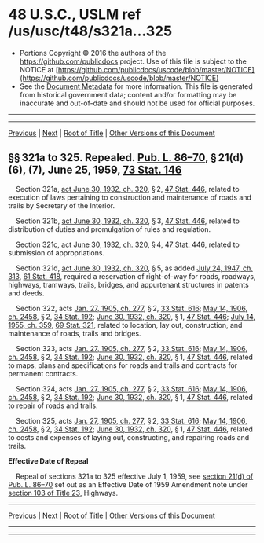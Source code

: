 ---
---

# 48 U.S.C., USLM ref /us/usc/t48/s321a...325

* Portions Copyright © 2016 the authors of the https://github.com/publicdocs project.
  Use of this file is subject to the NOTICE at [https://github.com/publicdocs/uscode/blob/master/NOTICE](https://github.com/publicdocs/uscode/blob/master/NOTICE)
* See the [Document Metadata](././../../../..//README.md) for more information.
  This file is generated from historical government data; content and/or formatting may be inaccurate and out-of-date and should not be used for official purposes.

----------
----------

[Previous](./../../../..//us/usc/t48/ch2/m__us_usc_t48_s321.md) | [Next](./../../../..//us/usc/t48/ch2/m__us_usc_t48_s326...330.md) | [Root of Title](./../../../../) | [Other Versions of this Document](https://publicdocs.github.io/go/links?ns=uslm&ref=%2Fus%2Fusc%2Ft48%2Fs321a...325)

## §§ 321a to 325. Repealed. [Pub. L. 86–70][/us/pl/86/70], § 21(d)(6), (7), June 25, 1959, [73 Stat. 146][/us/stat/73/146]

    Section 321a, [act June 30, 1932, ch. 320][/us/act/1932-06-30/ch320], § 2, [47 Stat. 446][/us/stat/47/446], related to execution of laws pertaining to construction and maintenance of roads and trails by Secretary of the Interior.

    Section 321b, [act June 30, 1932, ch. 320][/us/act/1932-06-30/ch320], § 3, [47 Stat. 446][/us/stat/47/446], related to distribution of duties and promulgation of rules and regulation.

    Section 321c, [act June 30, 1932, ch. 320][/us/act/1932-06-30/ch320], § 4, [47 Stat. 446][/us/stat/47/446], related to submission of appropriations.

    Section 321d, [act June 30, 1932, ch. 320][/us/act/1932-06-30/ch320], § 5, as added [July 24, 1947, ch. 313][/us/act/1947-07-24/ch313], [61 Stat. 418][/us/stat/61/418], required a reservation of right-of-way for roads, roadways, highways, tramways, trails, bridges, and appurtenant structures in patents and deeds.

    Section 322, acts [Jan. 27, 1905, ch. 277][/us/act/1905-01-27/ch277], § 2, [33 Stat. 616][/us/stat/33/616]; [May 14, 1906, ch. 2458][/us/act/1906-05-14/ch2458], § 2, [34 Stat. 192][/us/stat/34/192]; [June 30, 1932, ch. 320][/us/act/1932-06-30/ch320], § 1, [47 Stat. 446][/us/stat/47/446]; [July 14, 1955, ch. 359][/us/act/1955-07-14/ch359], [69 Stat. 321][/us/stat/69/321], related to location, lay out, construction, and maintenance of roads, trails and bridges.

    Section 323, acts [Jan. 27, 1905, ch. 277][/us/act/1905-01-27/ch277], § 2, [33 Stat. 616][/us/stat/33/616]; [May 14, 1906, ch. 2458][/us/act/1906-05-14/ch2458], § 2, [34 Stat. 192][/us/stat/34/192]; [June 30, 1932, ch. 320][/us/act/1932-06-30/ch320], § 1, [47 Stat. 446][/us/stat/47/446], related to maps, plans and specifications for roads and trails and contracts for permanent contracts.

    Section 324, acts [Jan. 27, 1905, ch. 277][/us/act/1905-01-27/ch277], § 2, [33 Stat. 616][/us/stat/33/616]; [May 14, 1906, ch. 2458][/us/act/1906-05-14/ch2458], § 2, [34 Stat. 192][/us/stat/34/192]; [June 30, 1932, ch. 320][/us/act/1932-06-30/ch320], § 1, [47 Stat. 446][/us/stat/47/446], related to repair of roads and trails.

    Section 325, acts [Jan. 27, 1905, ch. 277][/us/act/1905-01-27/ch277], § 2, [33 Stat. 616][/us/stat/33/616]; [May 14, 1906, ch. 2458][/us/act/1906-05-14/ch2458], § 2, [34 Stat. 192][/us/stat/34/192]; [June 30, 1932, ch. 320][/us/act/1932-06-30/ch320], § 1, [47 Stat. 446][/us/stat/47/446], related to costs and expenses of laying out, constructing, and repairing roads and trails.

 __Effective Date of Repeal__ 

    Repeal of sections 321a to 325 effective July 1, 1959, see [section 21(d) of Pub. L. 86–70][/us/pl/86/70/s21/d] set out as an Effective Date of 1959 Amendment note under [section 103 of Title 23][/us/usc/t23/s103], Highways.

----------

[Previous](./../../../..//us/usc/t48/ch2/m__us_usc_t48_s321.md) | [Next](./../../../..//us/usc/t48/ch2/m__us_usc_t48_s326...330.md) | [Root of Title](./../../../../) | [Other Versions of this Document](https://publicdocs.github.io/go/links?ns=uslm&ref=%2Fus%2Fusc%2Ft48%2Fs321a...325)

----------
----------

[/us/pl/86/70]: https://publicdocs.github.io/go/links?ns=uslm&ref=%2Fus%2Fpl%2F86%2F70
[/us/stat/73/146]: https://publicdocs.github.io/go/links?ns=uslm&ref=%2Fus%2Fstat%2F73%2F146
[/us/act/1932-06-30/ch320]: https://publicdocs.github.io/go/links?ns=uslm&ref=%2Fus%2Fact%2F1932-06-30%2Fch320
[/us/stat/47/446]: https://publicdocs.github.io/go/links?ns=uslm&ref=%2Fus%2Fstat%2F47%2F446
[/us/act/1932-06-30/ch320]: https://publicdocs.github.io/go/links?ns=uslm&ref=%2Fus%2Fact%2F1932-06-30%2Fch320
[/us/stat/47/446]: https://publicdocs.github.io/go/links?ns=uslm&ref=%2Fus%2Fstat%2F47%2F446
[/us/act/1932-06-30/ch320]: https://publicdocs.github.io/go/links?ns=uslm&ref=%2Fus%2Fact%2F1932-06-30%2Fch320
[/us/stat/47/446]: https://publicdocs.github.io/go/links?ns=uslm&ref=%2Fus%2Fstat%2F47%2F446
[/us/act/1932-06-30/ch320]: https://publicdocs.github.io/go/links?ns=uslm&ref=%2Fus%2Fact%2F1932-06-30%2Fch320
[/us/act/1947-07-24/ch313]: https://publicdocs.github.io/go/links?ns=uslm&ref=%2Fus%2Fact%2F1947-07-24%2Fch313
[/us/stat/61/418]: https://publicdocs.github.io/go/links?ns=uslm&ref=%2Fus%2Fstat%2F61%2F418
[/us/act/1905-01-27/ch277]: https://publicdocs.github.io/go/links?ns=uslm&ref=%2Fus%2Fact%2F1905-01-27%2Fch277
[/us/stat/33/616]: https://publicdocs.github.io/go/links?ns=uslm&ref=%2Fus%2Fstat%2F33%2F616
[/us/act/1906-05-14/ch2458]: https://publicdocs.github.io/go/links?ns=uslm&ref=%2Fus%2Fact%2F1906-05-14%2Fch2458
[/us/stat/34/192]: https://publicdocs.github.io/go/links?ns=uslm&ref=%2Fus%2Fstat%2F34%2F192
[/us/act/1932-06-30/ch320]: https://publicdocs.github.io/go/links?ns=uslm&ref=%2Fus%2Fact%2F1932-06-30%2Fch320
[/us/stat/47/446]: https://publicdocs.github.io/go/links?ns=uslm&ref=%2Fus%2Fstat%2F47%2F446
[/us/act/1955-07-14/ch359]: https://publicdocs.github.io/go/links?ns=uslm&ref=%2Fus%2Fact%2F1955-07-14%2Fch359
[/us/stat/69/321]: https://publicdocs.github.io/go/links?ns=uslm&ref=%2Fus%2Fstat%2F69%2F321
[/us/act/1905-01-27/ch277]: https://publicdocs.github.io/go/links?ns=uslm&ref=%2Fus%2Fact%2F1905-01-27%2Fch277
[/us/stat/33/616]: https://publicdocs.github.io/go/links?ns=uslm&ref=%2Fus%2Fstat%2F33%2F616
[/us/act/1906-05-14/ch2458]: https://publicdocs.github.io/go/links?ns=uslm&ref=%2Fus%2Fact%2F1906-05-14%2Fch2458
[/us/stat/34/192]: https://publicdocs.github.io/go/links?ns=uslm&ref=%2Fus%2Fstat%2F34%2F192
[/us/act/1932-06-30/ch320]: https://publicdocs.github.io/go/links?ns=uslm&ref=%2Fus%2Fact%2F1932-06-30%2Fch320
[/us/stat/47/446]: https://publicdocs.github.io/go/links?ns=uslm&ref=%2Fus%2Fstat%2F47%2F446
[/us/act/1905-01-27/ch277]: https://publicdocs.github.io/go/links?ns=uslm&ref=%2Fus%2Fact%2F1905-01-27%2Fch277
[/us/stat/33/616]: https://publicdocs.github.io/go/links?ns=uslm&ref=%2Fus%2Fstat%2F33%2F616
[/us/act/1906-05-14/ch2458]: https://publicdocs.github.io/go/links?ns=uslm&ref=%2Fus%2Fact%2F1906-05-14%2Fch2458
[/us/stat/34/192]: https://publicdocs.github.io/go/links?ns=uslm&ref=%2Fus%2Fstat%2F34%2F192
[/us/act/1932-06-30/ch320]: https://publicdocs.github.io/go/links?ns=uslm&ref=%2Fus%2Fact%2F1932-06-30%2Fch320
[/us/stat/47/446]: https://publicdocs.github.io/go/links?ns=uslm&ref=%2Fus%2Fstat%2F47%2F446
[/us/act/1905-01-27/ch277]: https://publicdocs.github.io/go/links?ns=uslm&ref=%2Fus%2Fact%2F1905-01-27%2Fch277
[/us/stat/33/616]: https://publicdocs.github.io/go/links?ns=uslm&ref=%2Fus%2Fstat%2F33%2F616
[/us/act/1906-05-14/ch2458]: https://publicdocs.github.io/go/links?ns=uslm&ref=%2Fus%2Fact%2F1906-05-14%2Fch2458
[/us/stat/34/192]: https://publicdocs.github.io/go/links?ns=uslm&ref=%2Fus%2Fstat%2F34%2F192
[/us/act/1932-06-30/ch320]: https://publicdocs.github.io/go/links?ns=uslm&ref=%2Fus%2Fact%2F1932-06-30%2Fch320
[/us/stat/47/446]: https://publicdocs.github.io/go/links?ns=uslm&ref=%2Fus%2Fstat%2F47%2F446
[/us/pl/86/70/s21/d]: https://publicdocs.github.io/go/links?ns=uslm&ref=%2Fus%2Fpl%2F86%2F70%2Fs21%2Fd
[/us/usc/t23/s103]: https://publicdocs.github.io/go/links?ns=uslm&ref=%2Fus%2Fusc%2Ft23%2Fs103


